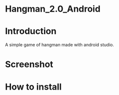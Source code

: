 # Hangman_2.0_Android

# Introduction
A simple game of hangman made with android studio.

# Screenshot

# How to install

